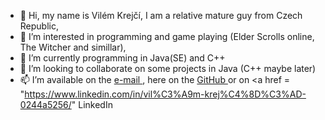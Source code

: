 - 👋 Hi, my name is Vilém Krejčí, I am a relative mature guy from Czech Republic,
- 👀 I’m interested in programming and game playing (Elder Scrolls online, The Witcher and simillar),
- 🌱 I’m currently programming in Java(SE) and C++
- 💞️ I’m looking to collaborate on some projects in Java (C++ maybe later)
- 📫 I’m available on the <a href = "vilem.krejci@gmail.com"> e-mail </a>, here on the <a href = "https://github.com/VilemKrejci"> GitHub </a>  or on <a href = "https://www.linkedin.com/in/vil%C3%A9m-krej%C4%8D%C3%AD-0244a5256/" LinkedIn </a>

<!---
VilemKrejci/VilemKrejci is a ✨ special ✨ repository because its `README.md` (this file) appears on your GitHub profile.
You can click the Preview link to take a look at your changes.
--->
